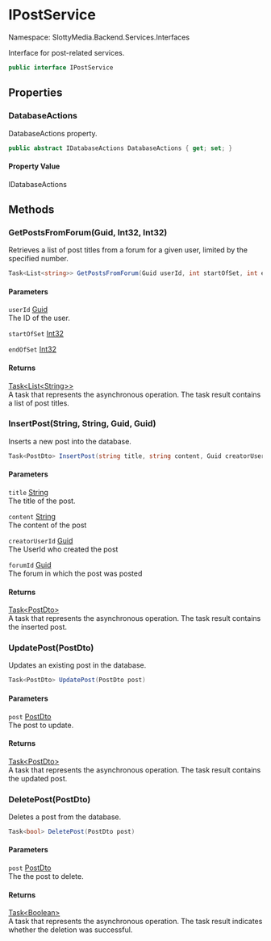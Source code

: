 # IPostService

Namespace: SlottyMedia.Backend.Services.Interfaces

Interface for post-related services.

```csharp
public interface IPostService
```

## Properties

### **DatabaseActions**

DatabaseActions property.

```csharp
public abstract IDatabaseActions DatabaseActions { get; set; }
```

#### Property Value

IDatabaseActions<br>

## Methods

### **GetPostsFromForum(Guid, Int32, Int32)**

Retrieves a list of post titles from a forum for a given user, limited by the specified number.

```csharp
Task<List<string>> GetPostsFromForum(Guid userId, int startOfSet, int endOfSet)
```

#### Parameters

`userId` [Guid](https://docs.microsoft.com/en-us/dotnet/api/system.guid)<br>
The ID of the user.

`startOfSet` [Int32](https://docs.microsoft.com/en-us/dotnet/api/system.int32)<br>

`endOfSet` [Int32](https://docs.microsoft.com/en-us/dotnet/api/system.int32)<br>

#### Returns

[Task&lt;List&lt;String&gt;&gt;](https://docs.microsoft.com/en-us/dotnet/api/system.threading.tasks.task-1)<br>
A task that represents the asynchronous operation. The task result contains a list of post titles.

### **InsertPost(String, String, Guid, Guid)**

Inserts a new post into the database.

```csharp
Task<PostDto> InsertPost(string title, string content, Guid creatorUserId, Guid forumId)
```

#### Parameters

`title` [String](https://docs.microsoft.com/en-us/dotnet/api/system.string)<br>
The title of the post.

`content` [String](https://docs.microsoft.com/en-us/dotnet/api/system.string)<br>
The content of the post

`creatorUserId` [Guid](https://docs.microsoft.com/en-us/dotnet/api/system.guid)<br>
The UserId who created the post

`forumId` [Guid](https://docs.microsoft.com/en-us/dotnet/api/system.guid)<br>
The forum in which the post was posted

#### Returns

[Task&lt;PostDto&gt;](https://docs.microsoft.com/en-us/dotnet/api/system.threading.tasks.task-1)<br>
A task that represents the asynchronous operation. The task result contains the inserted post.

### **UpdatePost(PostDto)**

Updates an existing post in the database.

```csharp
Task<PostDto> UpdatePost(PostDto post)
```

#### Parameters

`post` [PostDto](./slottymedia.backend.dtos.postdto.md)<br>
The post to update.

#### Returns

[Task&lt;PostDto&gt;](https://docs.microsoft.com/en-us/dotnet/api/system.threading.tasks.task-1)<br>
A task that represents the asynchronous operation. The task result contains the updated post.

### **DeletePost(PostDto)**

Deletes a post from the database.

```csharp
Task<bool> DeletePost(PostDto post)
```

#### Parameters

`post` [PostDto](./slottymedia.backend.dtos.postdto.md)<br>
The the post to delete.

#### Returns

[Task&lt;Boolean&gt;](https://docs.microsoft.com/en-us/dotnet/api/system.threading.tasks.task-1)<br>
A task that represents the asynchronous operation. The task result indicates whether the deletion was
 successful.

